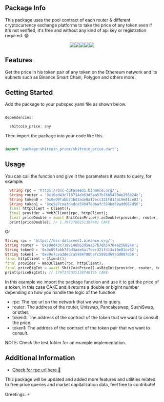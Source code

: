 ## Package Info
This package uses the pool contract of each router & different cryptocurrency exchange platforms to take the price of any token even if it's not verified, it's free and without any kind of api key or registration required. 😎

<div style="display: flex; justify-content: center;">
  <img src="https://img.shields.io/pub/v/shitcoin_price?color=green">
  <img src="https://img.shields.io/pub/points/shitcoin_price">
  <img src="https://img.shields.io/pub/popularity/shitcoin_price?color=green">
  <img src="https://img.shields.io/badge/maintenance%20status-actively%20developed-brightgreen">
  <img src="https://img.shields.io/badge/coverage-100%25-orange">
</div>

## Features

Get the price in his token pair of any token on the Ethereum network and its subnets such as Binance Smart Chain, Polygon and others more.

## Getting Started

Add the package to your pubspec.yaml file as shown below.
```dart

dependencies:

  shitcoin_price: any

```

Then import the package into your code like this.
```dart

import 'package:shitcoin_price/shitcoin_price.dart';

```
## Usage

You can call the function and give it the parameters it wants to query, for example:


```dart
  String rpc = 'https://bsc-dataseed1.binance.org/';
  String router = '0x10ed43c718714eb63d5aa57b78b54704e256024e';
  String token0 = '0x0e09fabb73bd3ade0a17ecc321fd13a19e81ce82';
  String token1 = '0xe9e7cea3dedca5984780bafc599bd69add087d56';
  final httpClient = Client();
  final provider = Web3Client(rpc, httpClient);
  final priceDouble = await ShitCoinPrice().asDouble(provider, router, token0, token1);
  print(priceDouble); // 1.7973780251387401 CAKE
```

Or

```dart
String rpc = 'https://bsc-dataseed1.binance.org/';
String router = '0x10ed43c718714eb63d5aa57b78b54704e256024e';
String token0 = '0x0e09fabb73bd3ade0a17ecc321fd13a19e81ce82';
String token1 = '0xe9e7cea3dedca5984780bafc599bd69add087d56';
final httpClient = Client();
final provider = Web3Client(rpc, httpClient);
final priceBigInt = await ShitCoinPrice().asBigInt(provider, router, token0, token1);
print(priceBigInt); // 1797378025138740195 CAKE
```

In this example we import the package function and use it to get the price of a token, in this case CAKE and it returns a double or bigint number depending on how you handle the logic of the function.

- rpc: The rpc url on the network that we want to query.
- router: The address of the router, Uniswap, Pancakeswap, SushiSwap, or other.
- token0: The address of the contract of the token that we want to consult the price.
- token1: The address of the contract of the token pair that we want to consult.

NOTE: Check the test folder for an example implementation.

## Additional Information

- [Check for rpc url here 🚨](https://rpc.info)

This package will be updated and added more features and utilities related to free price queries and market capitalization data, feel free to contribute!

Greetings. ⚡
